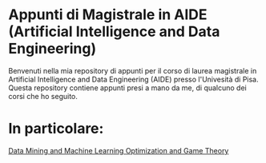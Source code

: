 # Appunti di Magistrale in AIDE (Artificial Intelligence and Data Engineering)

Benvenuti nella mia repository di appunti per il corso di laurea magistrale in Artificial Intelligence and Data Engineering (AIDE) presso l'Univesità di Pisa. 
Questa repository contiene appunti presi a mano da me, di qualcuno dei corsi che ho seguito. 

# In particolare:
<a href="https://github.com/gabrielemarino-gm/Appunti-AIDE-unipi/tree/main/Data%20Mining%20and%20Machine%20Learning">Data Mining and Machine Learning </a>
<a href="https://github.com/gabrielemarino-gm/Appunti-AIDE-unipi/tree/main/Optimization%20and%20Game%20Theory">Optimization and Game Theory</a>
<a href=""></a>
<a href=""></a>
<a href=""></a>
<a href=""></a>
<a href=""></a>
<a href=""></a>

